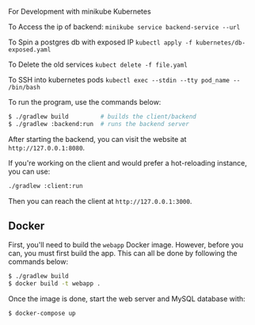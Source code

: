 For Development with minikube Kubernetes

To Access the ip of backend:
`minikube service backend-service --url`   

To Spin a postgres db with exposed IP
`kubectl apply -f kubernetes/db-exposed.yaml`

To Delete the old services
`kubect delete -f file.yaml`

To SSH into kubernetes pods
`kubectl exec --stdin --tty pod_name -- /bin/bash` 






To run the program, use the commands below:

```bash
$ ./gradlew build         # builds the client/backend
$ ./gradlew :backend:run  # runs the backend server
```

After starting the backend, you can visit the website at `http://127.0.0.1:8080`.

If you're working on the client and would prefer a hot-reloading instance, you can use:

```bash
./gradlew :client:run
```

Then you can reach the client at `http://127.0.0.1:3000`.

## Docker

First, you'll need to build the `webapp` Docker image. However, before you can, you must first build the app. This can
all be done by following the commands below:

```bash
$ ./gradlew build
$ docker build -t webapp .
```

Once the image is done, start the web server and MySQL database with:

```bash
$ docker-compose up
```
